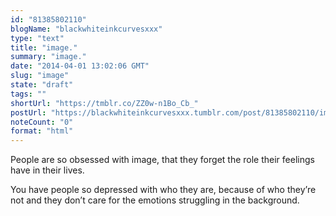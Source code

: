 ```yaml
---
id: "81385802110"
blogName: "blackwhiteinkcurvesxxx"
type: "text"
title: "image."
summary: "image."
date: "2014-04-01 13:02:06 GMT"
slug: "image"
state: "draft"
tags: ""
shortUrl: "https://tmblr.co/ZZ0w-n1Bo_Cb_"
postUrl: "https://blackwhiteinkcurvesxxx.tumblr.com/post/81385802110/image"
noteCount: "0"
format: "html"
---
```


People are so obsessed with image, that they forget the role their feelings have in their lives. 

You have people so depressed with who they are, because of who they’re not and they don’t care for the emotions struggling in the background.